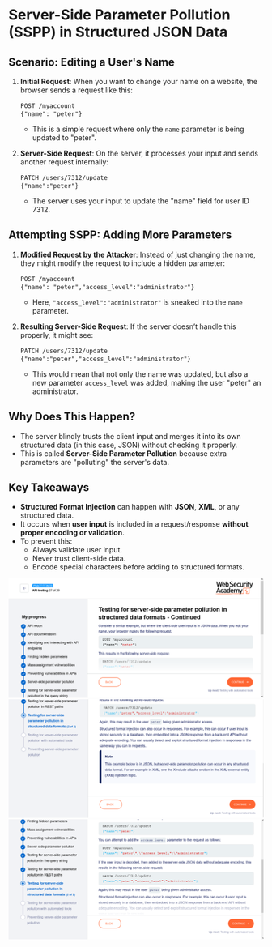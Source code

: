 
# Server-Side Parameter Pollution (SSPP) in Structured JSON Data

## Scenario: Editing a User's Name

1. **Initial Request**: When you want to change your name on a website, the browser sends a request like this:
   ```
   POST /myaccount
   {"name": "peter"}
   ```
   - This is a simple request where only the `name` parameter is being updated to "peter".
   
2. **Server-Side Request**: On the server, it processes your input and sends another request internally:
   ```
   PATCH /users/7312/update
   {"name":"peter"}
   ```
   - The server uses your input to update the "name" field for user ID 7312.

## Attempting SSPP: Adding More Parameters

1. **Modified Request by the Attacker**: Instead of just changing the name, they might modify the request to include a hidden parameter:
   ```
   POST /myaccount
   {"name": "peter","access_level":"administrator"}
   ```
   - Here, `"access_level":"administrator"` is sneaked into the `name` parameter.

2. **Resulting Server-Side Request**: If the server doesn’t handle this properly, it might see:
   ```
   PATCH /users/7312/update
   {"name":"peter","access_level":"administrator"}
   ```
   - This would mean that not only the name was updated, but also a new parameter `access_level` was added, making the user "peter" an administrator.

## Why Does This Happen?
- The server blindly trusts the client input and merges it into its own structured data (in this case, JSON) without checking it properly.
- This is called **Server-Side Parameter Pollution** because extra parameters are "polluting" the server's data.

## Key Takeaways
- **Structured Format Injection** can happen with **JSON**, **XML**, or any structured data.
- It occurs when **user input** is included in a request/response **without proper encoding or validation**.
- To prevent this:
  - Always validate user input.
  - Never trust client-side data.
  - Encode special characters before adding to structured formats.

![Testing Structured JSON ](https://github.com/LanZeroth/Portswigger-Writeups/blob/main/Images/testing-structured3.png)
![Testing Structured JSON ](https://github.com/LanZeroth/Portswigger-Writeups/blob/main/Images/testing-structured.png)
![Testing Structured JSON ](https://github.com/LanZeroth/Portswigger-Writeups/blob/main/Images/testing-structured2.png)

